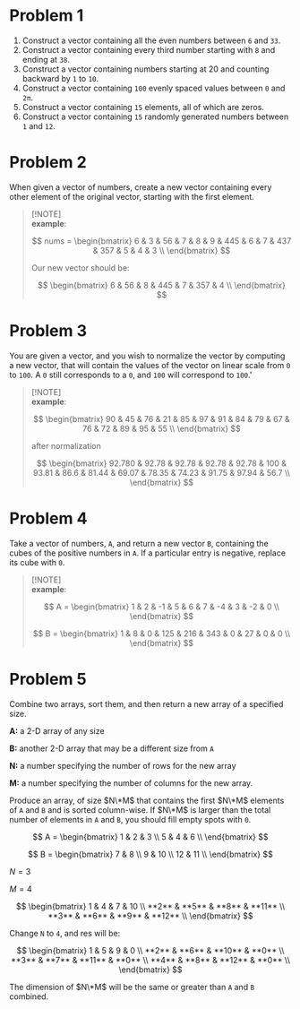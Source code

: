 # Problem 1
1. Construct a vector containing all the even numbers between ```6``` and ```33```.
2. Construct a vector containing every third number starting with ```8``` and ending at ```38```.
3. Construct a vector containing numbers starting at 20 and counting backward by ```1``` to ```10```.
4. Construct a vector containing ```100``` evenly spaced values between ```0``` and ```2π```.
5. Construct a vector containing ```15``` elements, all of which are zeros.
6. Construct a vector containing ```15``` randomly generated numbers between ```1``` and ```12```.
# Problem 2 
 When given a vector of numbers, create a new vector containing every
 other element of the original vector, starting with the first element. 

> \[!NOTE]\
>**example**:
>
> $$ nums = \begin{bmatrix}
6 & 3 & 56 & 7 & 8 & 9 & 445 & 6 & 7 & 437 & 357 & 5 & 4 & 3 \\
\end{bmatrix} $$
>
>Our new vector should be:
>
> $$  \begin{bmatrix}
6 & 56 & 8 & 445 & 7 & 357 & 4 \\
\end{bmatrix} $$

# Problem 3
You are given a vector, and you wish to normalize the vector by computing a new
vector, that will contain the values of the vector on linear scale from ```0``` to ```100```. A ```0``` still corresponds
to a ```0```, and ```100``` will correspond to ```100```.'

> \[!NOTE]\
>**example**:
>
> $$  \begin{bmatrix}
90 & 45 & 76 & 21 & 85 & 97 & 91 & 84 & 79 & 67 & 76 & 72 & 89 & 95 & 55 \\
\end{bmatrix} $$
>
>after normalization
>
> $$  \begin{bmatrix}
92.780 & 92.78 & 92.78 & 92.78 & 92.78 & 100 & 93.81 & 86.6 & 81.44 & 69.07 & 78.35 & 74.23 & 91.75 & 97.94 & 56.7 \\
\end{bmatrix} $$

# Problem 4
Take a vector of numbers, ```A```, and return a new vector ```B```, containing the cubes of the
   positive numbers in ```A```. If a particular entry is negative, replace its cube with ```0```.

> \[!NOTE]\
>**example**:
>
>
>
>$$ A = \begin{bmatrix}
1 & 2 & -1 & 5 & 6 & 7 & -4 & 3 & -2 & 0 \\
\end{bmatrix} $$
>
>
>
>$$ B = \begin{bmatrix}
1 & 8 & 0 & 125 & 216 & 343 & 0 & 27 & 0 & 0 \\
\end{bmatrix} $$

   
# Problem 5
Combine two arrays, sort them, and then return a new array of a specified size.
   
**A:** a 2-D array of any size

**B:** another 2-D array that may be a different size from ```A```

**N:** a number specifying the number of rows for the new array

**M:** a number specifying the number of columns for the new array.

Produce an array, of size $N\*M$ that contains the first $N\*M$ elements of ```A``` and ```B``` and is
sorted column-wise. If $N\*M$ is larger than the total number of elements in ```A``` and ```B```, you should fill empty spots
with ```0```.

$$ A = \begin{bmatrix}
1   &   2   &   3 \\
5 & 4 & 6  \\
\end{bmatrix} $$

$$ B = \begin{bmatrix}
7   &   8   \\
9 & 10  \\
12 & 11 \\
\end{bmatrix} $$


$N = 3$

$M = 4$

$$ \begin{bmatrix}
1   &   4   &   7   &   10   \\
**2** & **5** & **8** & **11** \\
**3** & **6** & **9** & **12** \\
\end{bmatrix} $$


   Change ```N``` to ```4```, and res will be:

   $$ \begin{bmatrix}
   1   &   5   &   9    &   0   \\
   **2** & **6** & **10** & **0** \\
   **3** & **7** & **11** & **0** \\
   **4** & **8** & **12** & **0** \\
   \end{bmatrix} $$

The dimension of
$N\*M$ will be the same or greater than ```A``` and ```B``` combined.
   